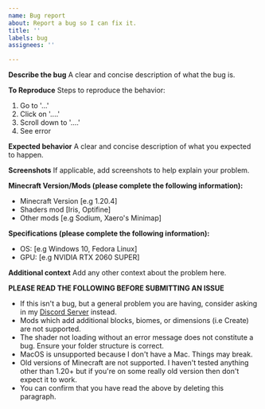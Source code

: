 ```yaml
---
name: Bug report
about: Report a bug so I can fix it.
title: ''
labels: bug
assignees: ''

---
```


**Describe the bug**
A clear and concise description of what the bug is.

**To Reproduce**
Steps to reproduce the behavior:
1. Go to '...'
2. Click on '....'
3. Scroll down to '....'
4. See error

**Expected behavior**
A clear and concise description of what you expected to happen.

**Screenshots**
If applicable, add screenshots to help explain your problem.

**Minecraft Version/Mods (please complete the following information):**
 - Minecraft Version [e.g 1.20.4]
 - Shaders mod [Iris, Optifine]
 - Other mods [e.g Sodium, Xaero's Minimap]

**Specifications (please complete the following information):**
 - OS: [e.g Windows 10, Fedora Linux]
 - GPU: [e.g NVIDIA RTX 2060 SUPER]

**Additional context**
Add any other context about the problem here.

**PLEASE READ THE FOLLOWING BEFORE SUBMITTING AN ISSUE**
 - If this isn't a bug, but a general problem you are having, consider asking in my [Discord Server](https://discord.gg/b9SHNcvs6c) instead.
 - Mods which add additional blocks, biomes, or dimensions (i.e Create) are not supported.
 - The shader not loading without an error message does not constitute a bug. Ensure your folder structure is correct.
 - MacOS is unsupported because I don't have a Mac. Things may break.
 - Old versions of Minecraft are not supported. I haven't tested anything other than 1.20+ but if you're on some really old version then don't expect it to work.
 - You can confirm that you have read the above by deleting this paragraph.
